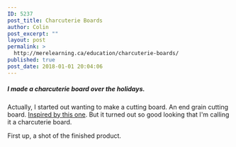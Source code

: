 ```yaml
---
ID: 5237
post_title: Charcuterie Boards
author: Colin
post_excerpt: ""
layout: post
permalink: >
  http://merelearning.ca/education/charcuterie-boards/
published: true
post_date: 2018-01-01 20:04:06
---
```

<h5>I made a charcuterie board over the holidays.</h5>

Actually, I started out wanting to make a cutting board. An end grain cutting board. <a href="https://www.thenavagepatch.com/end-grain-cutting-board-tutorial/">Inspired by this one</a>. But it turned out so good looking that I'm calling it a charcuterie board.

First up, a shot of the finished product.